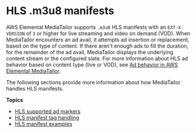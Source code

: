 # HLS \.m3u8 manifests<a name="manifest-hls"></a>

AWS Elemental MediaTailor supports `.m3u8` HLS manifests with an `EXT-X-VERSION` of `3` or higher for live streaming and video on demand \(VOD\)\. When MediaTailor encounters an ad avail, it attempts ad insertion or replacement, based on the type of content\. If there aren't enough ads to fill the duration, for the remainder of the ad avail, MediaTailor displays the underlying content stream or the configured slate\. For more information about HLS ad behavior based on content type \(live or VOD\), see [Ad behavior in AWS Elemental MediaTailor](ad-behavior.md)\.

The following sections provide more information about how MediaTailor handles HLS manifests\.

**Topics**
+ [HLS supported ad markers](hls-ad-markers.md)
+ [HLS manifest tag handling](manifest-hls-tags.md)
+ [HLS manifest examples](manifest-hls-example.md)